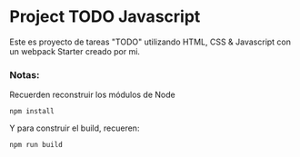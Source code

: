 # Project TODO Javascript

Este es proyecto de tareas "TODO" utilizando HTML, CSS & Javascript
con un webpack Starter creado por mi.

### Notas:
Recuerden reconstruir los módulos de Node
```
npm install
```

Y para construir el build, recueren:
```
npm run build
```

